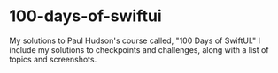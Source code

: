 # 100-days-of-swiftui
My solutions to Paul Hudson's course called, "100 Days of SwiftUI." I include my solutions to checkpoints and challenges, along with a list of topics and screenshots.

